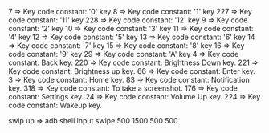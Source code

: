 7 => Key code constant: '0' key
8 => Key code constant: '1' key
227 => Key code constant: '11' key
228 => Key code constant: '12' key
9 => Key code constant: '2' key
10 => Key code constant: '3' key
11 => Key code constant: '4' key
12 => Key code constant: '5' key
13 => Key code constant: '6' key
14 => Key code constant: '7' key
15 => Key code constant: '8' key
16 => Key code constant: '9' key
29 => Key code constant: 'A' key
4 => Key code constant: Back key.
220 => Key code constant: Brightness Down key. 
221 => Key code constant: Brightness up key. 
66 => Key code constant: Enter key.
3 => Key code constant: Home key. 
83 => Key code constant: Notification key.
318 => Key code constant: To take a screenshot. 
176 => Key code constant: Settings key. 
24 => Key code constant: Volume Up key. 
224 => Key code constant: Wakeup key. 

swip up => adb shell input swipe 500 1500 500 500
